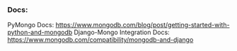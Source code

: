 ### Docs:
PyMongo Docs: https://www.mongodb.com/blog/post/getting-started-with-python-and-mongodb
Django-Mongo Integration Docs: https://www.mongodb.com/compatibility/mongodb-and-django
